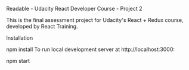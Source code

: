 Readable - Udacity React Developer Course - Project 2

This is the final assessment project for Udacity's React + Redux course, developed by React Training.

Installation

npm install
To run local development server at http://localhost:3000:

npm start